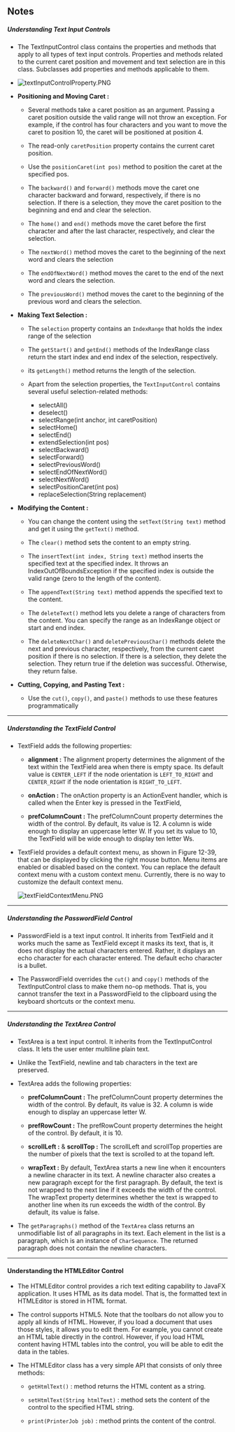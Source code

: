 ## Notes

##### Understanding Text Input Controls

* The TextInputControl class contains the properties and methods that apply to all types of text input controls. Properties and methods related to the current caret position and movement and text selection are in this class. Subclasses add properties and methods applicable to them.

* ![textInputControlProperty.PNG](/images/textInputControlProperty.PNG)

* __Positioning and Moving Caret :__
    * Several methods take a caret position as an argument. Passing a caret position outside the valid range will not throw an exception. For example, if the control has four characters and you want to move the caret to position 10, the caret will be positioned at position 4.

    * The read-only ```caretPosition``` property contains the current caret position.

    * Use the ```positionCaret(int pos)``` method to position the caret at the specified pos.

    * The ```backward()``` and ```forward()``` methods move the caret one character backward and forward, respectively, if there is no selection. If there is a selection, they move the caret position to the beginning and end and clear the selection.

    * The ```home()``` and ```end()``` methods move the caret before the first character and after the last character, respectively, and clear the selection.

    * The ```nextWord()``` method moves the caret to the beginning of the next word and clears the selection

    * The ```endOfNextWord()``` method moves the caret to the end of the next word and clears the selection.

    * The ```previousWord()``` method moves the caret to the beginning of the previous word and clears the selection.


* __Making Text Selection :__

    * The ```selection``` property contains an ```IndexRange``` that holds the index range of the selection

    * The ```getStart()``` and ```getEnd()``` methods of the IndexRange class return the start index and end index of the selection, respectively.

    * its ```getLength()``` method returns the length of the selection.

    * Apart from the selection properties, the ```TextInputControl``` contains several useful selection-related methods:
        * selectAll()
        * deselect()
        * selectRange(int anchor, int caretPosition)
        * selectHome()
        * selectEnd()
        * extendSelection(int pos)
        * selectBackward()
        * selectForward()
        * selectPreviousWord()
        * selectEndOfNextWord()
        * selectNextWord()
        * selectPositionCaret(int pos)
        * replaceSelection(String replacement)

* __Modifying the Content :__

    * You can change the content using the ```setText(String text)``` method and get it using the ```getText()``` method.

    * The ```clear()``` method sets the content to an empty string.

    * The ```insertText(int index, String text)``` method inserts the specified text at the specified index. It throws an IndexOutOfBoundsException if the specified index is outside the valid range (zero to the length of the content).

    * The ```appendText(String text)``` method appends the specified text to the content.

    * The ```deleteText()``` method lets you delete a range of characters from the content. You can specify the range as an IndexRange object or start and end index.

    * The ```deleteNextChar()``` and ```deletePreviousChar()``` methods delete the next and previous character, respectively, from the current caret position if there is no selection. If there is a selection, they delete the selection. They return true if the deletion was successful. Otherwise, they return false.

* __Cutting, Copying, and Pasting Text :__

    * Use the ```cut()```, ```copy()```, and ```paste()``` methods to use these features programmatically

***

##### Understanding the TextField Control

* TextField adds the following properties:
    * __alignment :__ The alignment property determines the alignment of the text within the TextField area when there is empty space. Its default value is ```CENTER_LEFT``` if the node orientation is ```LEFT_TO_RIGHT``` and ```CENTER_RIGHT``` if the node orientation is ```RIGHT_TO_LEFT```.

    * __onAction :__ The onAction property is an ActionEvent handler, which is called when the Enter key is pressed in the TextField,

    * __prefColumnCount :__ The prefColumnCount property determines the width of the control. By default, its value is 12. A column is wide enough to display an uppercase letter W. If you set its value to 10, the TextField will be wide enough to display ten letter Ws.

* TextField provides a default context menu, as shown in Figure 12-39, that can be displayed by clicking the right mouse button. Menu items are enabled or disabled based on the context. You can replace the default context menu with a custom context menu. Currently, there is no way to customize the default context menu.

    ![textFieldContextMenu.PNG](/images/textFieldContextMenu.PNG)

***

##### Understanding the PasswordField Control

* PasswordField is a text input control. It inherits from TextField and it works much the same as TextField except it masks its text, that is, it does not display the actual characters entered. Rather, it displays an echo character for each character entered. The default echo character is a bullet.

* The PasswordField overrides the ```cut()``` and ```copy()``` methods of the TextInputControl class to make them no-op methods. That is, you cannot transfer the text in a PasswordField to the clipboard using the keyboard shortcuts or the context menu.

***

##### Understanding the TextArea Control

* TextArea is a text input control. It inherits from the TextInputControl class. It lets the user enter multiline plain text.

* Unlike the TextField, newline and tab characters in the text are preserved.

* TextArea adds the following properties:
    * __prefColumnCount :__ The prefColumnCount property determines the width of the control. By default, its value is 32. A column is wide enough to display an uppercase letter W.

    * __prefRowCount :__ The prefRowCount property determines the height of the control. By default, it is 10.

    * __scrollLeft :__ & __scrollTop :__ The scrollLeft and scrollTop properties are the number of pixels that the text is scrolled to at the topand left.

    * __wrapText :__ By default, TextArea starts a new line when it encounters a newline character in its text. A newline character also creates a new paragraph except for the first paragraph. By default, the text is not wrapped to the next line if it exceeds the width of the control. The wrapText property determines whether the text is wrapped to another line when its run exceeds the width of the control. By default, its value is false.


* The ```getParagraphs()``` method of the ```TextArea``` class returns an unmodifiable list of all paragraphs in its text. Each element in the list is a paragraph, which is an instance of ```CharSequence```. The returned paragraph does not contain the newline characters.

***

#### Understanding the HTMLEditor Control

* The HTMLEditor control provides a rich text editing capability to JavaFX application. It uses HTML as its data model. That is, the formatted text in HTMLEditor is stored in HTML format.

* The control supports HTML5. Note that the toolbars do not allow you to apply all kinds of HTML. However, if you load a document that uses those styles, it allows you to edit them. For example, you cannot create an HTML table directly in the control. However, if you load HTML content having HTML tables into the control, you will be able to edit the data in the tables.

* The HTMLEditor class has a very simple API that consists of only three methods:
    * ```getHtmlText()``` : method returns the HTML content as a string.

    * ```setHtmlText(String htmlText)``` : method sets the content of the control to the specified HTML string.

    * ```print(PrinterJob job)``` : method prints the content of the control.
